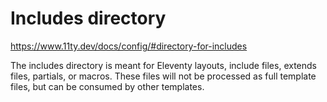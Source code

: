 # Includes directory

https://www.11ty.dev/docs/config/#directory-for-includes


The includes directory is meant for Eleventy layouts, include files, extends files, partials, or macros. These files will not be processed as full template files, but can be consumed by other templates.

